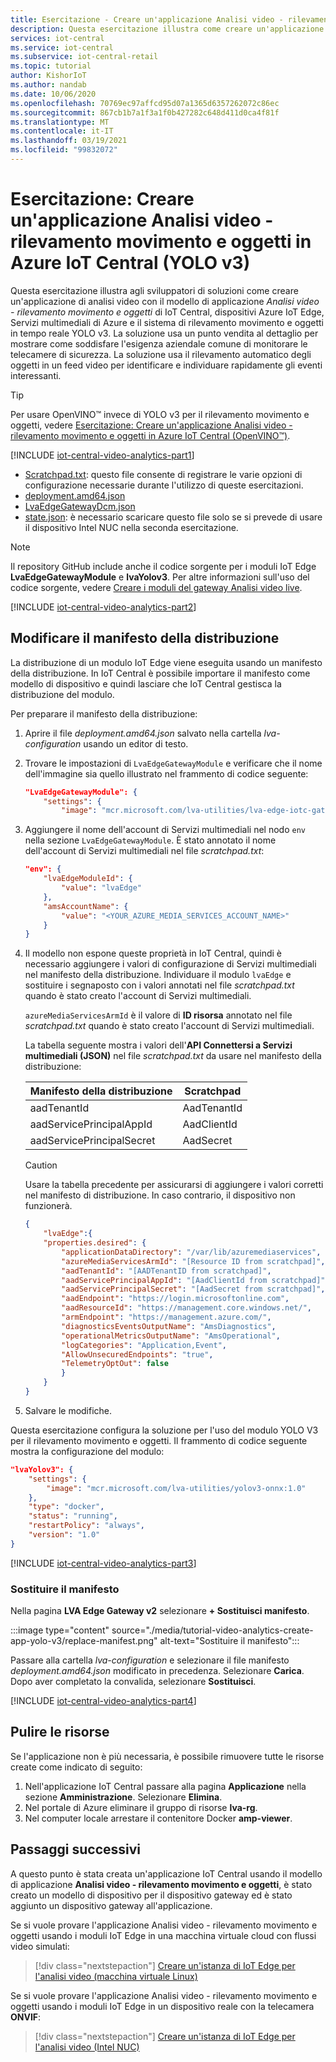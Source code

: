 ```yaml
---
title: Esercitazione - Creare un'applicazione Analisi video - rilevamento movimento e oggetti in Azure IoT Central (YOLO v3)
description: Questa esercitazione illustra come creare un'applicazione di analisi video in IoT Central. È possibile crearla, personalizzarla e connetterla ad altri servizi di Azure. Questa esercitazione usa il sistema di rilevamento oggetti in tempo reale YOLO V3.
services: iot-central
ms.service: iot-central
ms.subservice: iot-central-retail
ms.topic: tutorial
author: KishorIoT
ms.author: nandab
ms.date: 10/06/2020
ms.openlocfilehash: 70769ec97affcd95d07a1365d6357262072c86ec
ms.sourcegitcommit: 867cb1b7a1f3a1f0b427282c648d411d0ca4f81f
ms.translationtype: MT
ms.contentlocale: it-IT
ms.lasthandoff: 03/19/2021
ms.locfileid: "99832072"
---
```

# <a name="tutorial-create-a-video-analytics---object-and-motion-detection-application-in-azure-iot-central-yolo-v3"></a>Esercitazione: Creare un'applicazione Analisi video - rilevamento movimento e oggetti in Azure IoT Central (YOLO v3)

Questa esercitazione illustra agli sviluppatori di soluzioni come creare un'applicazione di analisi video con il modello di applicazione *Analisi video - rilevamento movimento e oggetti* di IoT Central, dispositivi Azure IoT Edge, Servizi multimediali di Azure e il sistema di rilevamento movimento e oggetti in tempo reale YOLO v3. La soluzione usa un punto vendita al dettaglio per mostrare come soddisfare l'esigenza aziendale comune di monitorare le telecamere di sicurezza. La soluzione usa il rilevamento automatico degli oggetti in un feed video per identificare e individuare rapidamente gli eventi interessanti.

> [!TIP]
> Per usare OpenVINO&trade; invece di YOLO v3 per il rilevamento movimento e oggetti, vedere [Esercitazione: Creare un'applicazione Analisi video - rilevamento movimento e oggetti in Azure IoT Central (OpenVINO&trade;)](tutorial-video-analytics-create-app-openvino.md).

[!INCLUDE [iot-central-video-analytics-part1](../../../includes/iot-central-video-analytics-part1.md)]

- [Scratchpad.txt](https://raw.githubusercontent.com/Azure/live-video-analytics/master/ref-apps/lva-edge-iot-central-gateway/setup/Scratchpad.txt): questo file consente di registrare le varie opzioni di configurazione necessarie durante l'utilizzo di queste esercitazioni.
- [deployment.amd64.json](https://raw.githubusercontent.com/Azure/live-video-analytics/master/ref-apps/lva-edge-iot-central-gateway/setup/deployment.amd64.json)
- [LvaEdgeGatewayDcm.json](https://raw.githubusercontent.com/Azure/live-video-analytics/master/ref-apps/lva-edge-iot-central-gateway/setup/LvaEdgeGatewayDcm.json)
- [state.json](https://raw.githubusercontent.com/Azure/live-video-analytics/master/ref-apps/lva-edge-iot-central-gateway/setup/state.json): è necessario scaricare questo file solo se si prevede di usare il dispositivo Intel NUC nella seconda esercitazione.

> [!NOTE]
> Il repository GitHub include anche il codice sorgente per i moduli IoT Edge **LvaEdgeGatewayModule** e **lvaYolov3**. Per altre informazioni sull'uso del codice sorgente, vedere [Creare i moduli del gateway Analisi video live](tutorial-video-analytics-build-module.md).

[!INCLUDE [iot-central-video-analytics-part2](../../../includes/iot-central-video-analytics-part2.md)]

## <a name="edit-the-deployment-manifest"></a>Modificare il manifesto della distribuzione

La distribuzione di un modulo IoT Edge viene eseguita usando un manifesto della distribuzione. In IoT Central è possibile importare il manifesto come modello di dispositivo e quindi lasciare che IoT Central gestisca la distribuzione del modulo.

Per preparare il manifesto della distribuzione:

1. Aprire il file *deployment.amd64.json* salvato nella cartella *lva-configuration* usando un editor di testo.

1. Trovare le impostazioni di `LvaEdgeGatewayModule` e verificare che il nome dell'immagine sia quello illustrato nel frammento di codice seguente:

    ```json
    "LvaEdgeGatewayModule": {
        "settings": {
            "image": "mcr.microsoft.com/lva-utilities/lva-edge-iotc-gateway:1.0-amd64",
    ```

1. Aggiungere il nome dell'account di Servizi multimediali nel nodo `env` nella sezione `LvaEdgeGatewayModule`. È stato annotato il nome dell'account di Servizi multimediali nel file *scratchpad.txt*:

    ```json
    "env": {
        "lvaEdgeModuleId": {
            "value": "lvaEdge"
        },
        "amsAccountName": {
            "value": "<YOUR_AZURE_MEDIA_SERVICES_ACCOUNT_NAME>"
        }
    }
    ```

1. Il modello non espone queste proprietà in IoT Central, quindi è necessario aggiungere i valori di configurazione di Servizi multimediali nel manifesto della distribuzione. Individuare il modulo `lvaEdge` e sostituire i segnaposto con i valori annotati nel file *scratchpad.txt* quando è stato creato l'account di Servizi multimediali.

    `azureMediaServicesArmId` è il valore di **ID risorsa** annotato nel file *scratchpad.txt* quando è stato creato l'account di Servizi multimediali.

    La tabella seguente mostra i valori dell'**API Connettersi a Servizi multimediali (JSON)** nel file *scratchpad.txt* da usare nel manifesto della distribuzione:

    | Manifesto della distribuzione       | Scratchpad  |
    | ------------------------- | ----------- |
    | aadTenantId               | AadTenantId |
    | aadServicePrincipalAppId  | AadClientId |
    | aadServicePrincipalSecret | AadSecret   |

    > [!CAUTION]
    > Usare la tabella precedente per assicurarsi di aggiungere i valori corretti nel manifesto di distribuzione. In caso contrario, il dispositivo non funzionerà.

    ```json
    {
        "lvaEdge":{
        "properties.desired": {
            "applicationDataDirectory": "/var/lib/azuremediaservices",
            "azureMediaServicesArmId": "[Resource ID from scratchpad]",
            "aadTenantId": "[AADTenantID from scratchpad]",
            "aadServicePrincipalAppId": "[AadClientId from scratchpad]",
            "aadServicePrincipalSecret": "[AadSecret from scratchpad]",
            "aadEndpoint": "https://login.microsoftonline.com",
            "aadResourceId": "https://management.core.windows.net/",
            "armEndpoint": "https://management.azure.com/",
            "diagnosticsEventsOutputName": "AmsDiagnostics",
            "operationalMetricsOutputName": "AmsOperational",
            "logCategories": "Application,Event",
            "AllowUnsecuredEndpoints": "true",
            "TelemetryOptOut": false
            }
        }
    }
    ```

1. Salvare le modifiche.

Questa esercitazione configura la soluzione per l'uso del modulo YOLO V3 per il rilevamento movimento e oggetti. Il frammento di codice seguente mostra la configurazione del modulo:

```json
"lvaYolov3": {
    "settings": {
        "image": "mcr.microsoft.com/lva-utilities/yolov3-onnx:1.0"
    },
    "type": "docker",
    "status": "running",
    "restartPolicy": "always",
    "version": "1.0"
}
```

[!INCLUDE [iot-central-video-analytics-part3](../../../includes/iot-central-video-analytics-part3.md)]

### <a name="replace-the-manifest"></a>Sostituire il manifesto

Nella pagina **LVA Edge Gateway v2** selezionare **+ Sostituisci manifesto**.

:::image type="content" source="./media/tutorial-video-analytics-create-app-yolo-v3/replace-manifest.png" alt-text="Sostituire il manifesto":::

Passare alla cartella *lva-configuration* e selezionare il file manifesto *deployment.amd64.json* modificato in precedenza. Selezionare **Carica**. Dopo aver completato la convalida, selezionare **Sostituisci**.

[!INCLUDE [iot-central-video-analytics-part4](../../../includes/iot-central-video-analytics-part4.md)]

## <a name="clean-up-resources"></a>Pulire le risorse

Se l'applicazione non è più necessaria, è possibile rimuovere tutte le risorse create come indicato di seguito:

1. Nell'applicazione IoT Central passare alla pagina **Applicazione** nella sezione **Amministrazione**. Selezionare **Elimina**.
1. Nel portale di Azure eliminare il gruppo di risorse **lva-rg**.
1. Nel computer locale arrestare il contenitore Docker **amp-viewer**.

## <a name="next-steps"></a>Passaggi successivi

A questo punto è stata creata un'applicazione IoT Central usando il modello di applicazione **Analisi video - rilevamento movimento e oggetti**, è stato creato un modello di dispositivo per il dispositivo gateway ed è stato aggiunto un dispositivo gateway all'applicazione.

Se si vuole provare l'applicazione Analisi video - rilevamento movimento e oggetti usando i moduli IoT Edge in una macchina virtuale cloud con flussi video simulati:

> [!div class="nextstepaction"]
> [Creare un'istanza di IoT Edge per l'analisi video (macchina virtuale Linux)](tutorial-video-analytics-iot-edge-vm.md)

Se si vuole provare l'applicazione Analisi video - rilevamento movimento e oggetti usando i moduli IoT Edge in un dispositivo reale con la telecamera **ONVIF**:

> [!div class="nextstepaction"]
> [Creare un'istanza di IoT Edge per l'analisi video (Intel NUC)](tutorial-video-analytics-iot-edge-nuc.md)